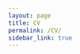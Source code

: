 ```yaml
---
layout: page
title: CV
permalink: /CV/
sidebar_link: true
---
```


<object data="CV_website.pdf" width="100%" height="1000" type='application/pdf'/>